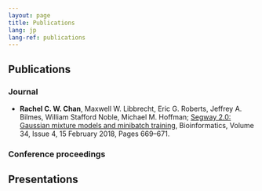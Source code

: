 ```yaml
---
layout: page
title: Publications
lang: jp
lang-ref: publications
---
```


## Publications
### Journal
* **Rachel C. W. Chan**, Maxwell W. Libbrecht, Eric G. Roberts, Jeffrey A. Bilmes, William Stafford Noble, Michael M. Hoffman; [Segway 2.0: Gaussian mixture models and minibatch training](https://doi.org/10.1093/bioinformatics/btx603), Bioinformatics, Volume 34, Issue 4, 15 February 2018, Pages 669–671.

### Conference proceedings

## Presentations
